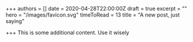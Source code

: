 +++
authors = []
date = 2020-04-28T22:00:00Z
draft = true
excerpt = ""
hero = "/images/favicon.svg"
timeToRead = 13
title = "A new post, just saying"

+++
This is some additional content. Use it wisely